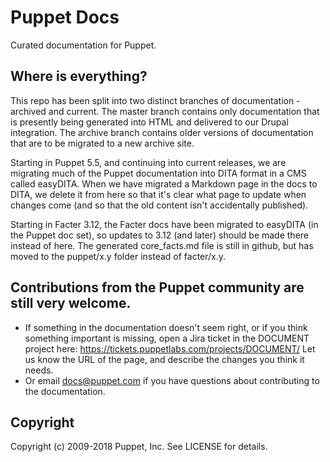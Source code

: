 # Puppet Docs

Curated documentation for Puppet.

## Where is everything?

This repo has been split into two distinct branches of documentation - archived and current. The master branch contains only documentation that is presently being generated into HTML and delivered to our Drupal integration. The archive branch contains older versions of documentation that are to be migrated to a new archive site.

Starting in Puppet 5.5, and continuing into current releases, we are migrating much of the Puppet documentation into DITA format in a CMS called easyDITA. When we have migrated a Markdown page in the docs to DITA, we delete it from here so that it's clear what page to update when changes come (and so that the old content isn't accidentally published). 

Starting in Facter 3.12, the Facter docs have been migrated to easyDITA (in the Puppet doc set), so updates to 3.12 (and later) should be made there instead of here. The generated core_facts.md file is still in github, but has moved to the puppet/x.y folder instead of facter/x.y.

## Contributions from the Puppet community are still very welcome.

- If something in the documentation doesn't seem right, or if you think something important is missing, open a Jira ticket in the DOCUMENT project here: https://tickets.puppetlabs.com/projects/DOCUMENT/ Let us know the URL of the page, and describe the changes you think it needs.
- Or email docs@puppet.com if you have questions about contributing to the documentation.


## Copyright

Copyright (c) 2009-2018 Puppet, Inc. See LICENSE for details.

